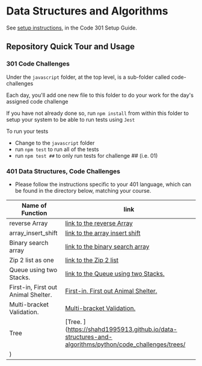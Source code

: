 # Data Structures and Algorithms

See [setup instructions](https://codefellows.github.io/setup-guide/code-301/3-code-challenges), in the Code 301 Setup Guide.

## Repository Quick Tour and Usage

### 301 Code Challenges

Under the `javascript` folder, at the top level, is a sub-folder called code-challenges

Each day, you'll add one new file to this folder to do your work for the day's assigned code challenge

If you have not already done so, run `npm install` from within this folder to setup your system to be able to run tests using `Jest`

To run your tests

- Change to the `javascript` folder
- run `npm test` to run all of the tests
- run `npm test ##` to only run tests for challenge ## (i.e. 01)

### 401 Data Structures, Code Challenges

- Please follow the instructions specific to your 401 language, which can be found in the directory below, matching your course.


| Name of Function  | link |
| ----------- | ----------- |
| reverse Array  | [link to the reverse Array  ](/home/shahd/data-structures-and-algorithms/python/code_challenges/reverse_linked_list.py)  |
| array_insert_shift | [link to the array insert shift ](https://shahd1995913.github.io/data-structures-and-algorithms/python/code_challenges/array_insert_shift/) |
| Binary search array  | [link to the   binary search array  ](https://shahd1995913.github.io/data-structures-and-algorithms/python/code_challenges/array_binary_search/) |
| Zip 2 list as one  | [link to the  Zip 2 list   ](https://shahd1995913.github.io/data-structures-and-algorithms/python/code_challenges/linkedlist_zip/) |
| Queue using two Stacks.  | [link to the   Queue using two Stacks.  ](https://shahd1995913.github.io/data-structures-and-algorithms/python/code_challenges/stack_queue_pseudo/) |
| First-in, First out Animal Shelter.  | [First-in, First out Animal Shelter.  ](https://shahd1995913.github.io/data-structures-and-algorithms/python/stack_queue_animal_shelter/) |
| Multi-bracket Validation.  | [Multi-bracket Validation.  ](https://shahd1995913.github.io/data-structures-and-algorithms/python/code_challenges/stack_queue_brackets/) |
| Tree                       | [Tree.  ](https://shahd1995913.github.io/data-structures-and-algorithms/python/code_challenges/trees/
) |

